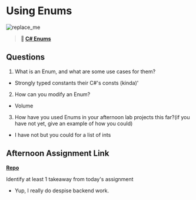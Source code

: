 # Using Enums

![replace_me](https://codeworks.blob.core.windows.net/public/assets/img/illustrations/placeholder.svg)

> **📖 [C# Enums](https://codeworksacademy.com/fs-student-guide/resources/wk10/03-Enums)**

## Questions

1. What is an Enum, and what are some use cases for them?
- Strongly typed constants their C#'s consts (kinda)'
2. How can you modify an Enum?
- Volume
3. How have you used Enums in your afternoon lab projects this far?(if you have not yet, give an example of how you could)
- I have not but you could for a list of ints
## Afternoon Assignment Link

**[Repo](https://github.com/samwgit/gregslist-dotnet)**

Identify at least 1 takeaway from today's assignment
- Yup, I really do despise backend work.